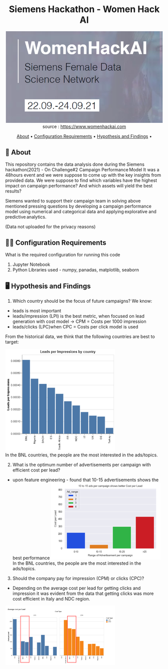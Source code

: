 <div align="center">

# Siemens Hackathon - Women Hack AI

<img src='https://github.com/saumyagoyal95/Siemens-Hackathon/blob/2add5e4cb19d624e573a675cfbbd849332bd43a0/Title.png' width=500px> <br>
source : https://www.womenhackai.com <br>

  
[About](#about) •
[Configuration Requirements](#configuration-requirements) •
[Hypothesis and Findings](#installation) •

  
</div>

## 📒 About <a name="about"></a>

This repository contains the data analysis done during the Siemens hackathon(2021) - On Challenge#2 Campaign Performance Model
It was a 48hours event and we were suppose to come up with the key insights from provided data. We were suppose to find which variables have the highest impact on campaign performance? And which assets will yield the best results? 

Siemens wanted to support their campaign team in solving above mentioned pressing questions by developing a campaign performance model using numerical and categorical data and applying explorative and predictive analytics.

(Data not uploaded for the privacy reasons)

## 👨‍💻 Configuration Requirements <a name="configuration-requirements"></a>

What is the required configuration for running this code
1. Jupyter Notebook
2. Python Libraries used - numpy, panadas, matplotlib, seaborn

## 🖥️ Hypothesis and Findings <a name="installation"></a>

1. Which country should be the focus of future campaigns?
We know:
-	leads is most important 
-	leads/impression (LPI) is the best metric, when focused on lead generation with cost model → CPM = Costs per 1000 impression
-	leads/clicks (LPC)when CPC = Costs per click model is used

From the historical data, we think that the following countries are best to target:

<img src='https://github.com/saumyagoyal95/Siemens-Hackathon/blob/bf61a7c83d84765d0715d7b43aeb3d035c0c36e9/finding1.png' width=350px> <br>
In the BNL countries, the people are the most interested in the ads/topics.


2. What is the optimum number of advertisements per campaign with efficient cost per lead?

- upon feature engineering - found that 10-15 advertisements shows the best performance
<img src='https://github.com/saumyagoyal95/Siemens-Hackathon/blob/6a55ae4378a2bf9ccb1b64c8767bf32bc7fb22c4/Findings2.png' width=350px> <br>
In the BNL countries, the people are the most interested in the ads/topics.

3. Should the company pay for impression (CPM) or clicks (CPC)?

- Depending on the average cost per lead for getting clicks and impression it was evident from the data that getting clicks was more cost efficient in Italy and NDC region.

<img src='https://github.com/saumyagoyal95/Siemens-Hackathon/blob/6a55ae4378a2bf9ccb1b64c8767bf32bc7fb22c4/Finding3.png' width=350px> <br>

